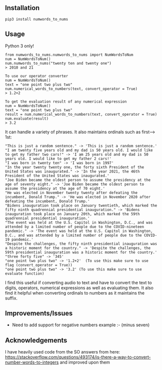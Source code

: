 ## Installation
```
pip3 install numwords_to_nums
```

## Usage
Python 3 only!
```
from numwords_to_nums.numwords_to_nums import NumWordsToNum
num = NumWordsToNum()
num.numwords_to_nums("twenty ten and twenty one")
> 2010 and 21

To use our operator converter 
num = NumWordsToNum()
text = "one point two plus two"
num.numerical_words_to_numbers(text, convert_operator = True)
> 1.2+2

To get the evaluation result of any numerical expression
num = NumWordsToNum()
text = "one point two plus two"
result = num.numerical_words_to_numbers(text, convert_operator = True)
num.evaluate(result)
> 3.2
```

It can handle a variety of phrases. It also maintains ordinals such as first--> 1st:

```
"This is just a random sentence." -> 'This is just a random sentence.'
"I am twenty five years old and my dad is 50 years old. I would like to get my father two cars!" -> 'I am 25 years old and my dad is 50 years old. I would like to get my father 2 cars!'
"I was born in twenty ten" -> 'I was born in 1997'
"In the year twenty twenty one, the forty sixth President of the United States was inaugurated." -> 'In the year 2021, the 46th President of the United States was inaugurated.'
"Joe Biden became the oldest person to assume the presidency at the age of seventy eight." -> 'Joe Biden became the oldest person to assume the presidency at the age of 70 eight.'
"He was elected in November twenty twenty after defeating the incumbent, Donald Trump." -> 'He was elected in November 2020 after defeating the incumbent, Donald Trump.'
"Bidens inauguration took place on January twentieth, which marked the fifty ninth quadrennial presidential inauguration." -> 'Bidens inauguration took place on January 20th, which marked the 59th quadrennial presidential inauguration.'
"The event was held at the U.S. Capitol in Washington, D.C., and was attended by a limited number of people due to the COVID-nineteen pandemic." -> 'The event was held at the U.S. Capitol in Washington, D.C., and was attended by a limited number of people due to the COVID-19 pandemic.'
"Despite the challenges, the fifty ninth presidential inauguration was a historic moment for the country." -> 'Despite the challenges, the 59th presidential inauguration was a historic moment for the country.'
"three forty five" -> '345'
"one point two plus two" -> '1.2+2'  (To use this make sure to use flag (convert_operator = True))
"one point two plus two" -> '3.2' (To use this make sure to use evaluate function)
```

I find this useful if converting audio to text and have to convert the text to digits, operators, numerical expressions as well as evaluating them.
It also find it helpful when converting ordinals to numbers as it maintains the suffix.

## Improvements/Issues
- Need to add support for negative numbers example :- (minus seven)

## Acknowledgements
I have heavily used code from the SO answers from here: https://stackoverflow.com/questions/493174/is-there-a-way-to-convert-number-words-to-integers
and improved upon them